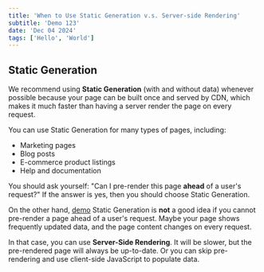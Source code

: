 ```yaml
---
title: 'When to Use Static Generation v.s. Server-side Rendering'
subtitle: 'Demo 123'
date: 'Dec 04 2024'
tags: ['Hello', 'World']
---
```


## Static Generation

We recommend using **Static Generation** (with and without data) whenever possible because your page can be built once and served by CDN, which makes it much faster than having a server render the page on every request.

You can use Static Generation for many types of pages, including:

- Marketing pages
- Blog posts
- E-commerce product listings
- Help and documentation

You should ask yourself: "Can I pre-render this page **ahead** of a user's request?" If the answer is yes, then you should choose Static Generation.

On the other hand, [demo]( https://www.google.com ) Static Generation is **not** a good idea if you cannot pre-render a page ahead of a user's request. Maybe your page shows frequently updated data, and the  page content changes on every request.


In that case, you can use **Server-Side Rendering**. It will be slower, but the pre-rendered page will always be up-to-date. Or you can skip pre-rendering and use client-side JavaScript to populate data.
